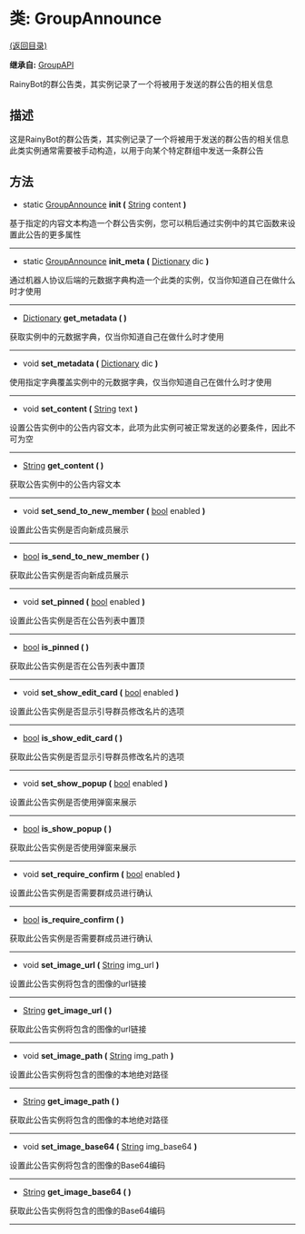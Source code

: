 # 类: GroupAnnounce  
[(返回目录)](README.md)  
  
**继承自:** [GroupAPI](GroupAPI.md)  
  
RainyBot的群公告类，其实例记录了一个将被用于发送的群公告的相关信息  
  
## 描述  
  
这是RainyBot的群公告类，其实例记录了一个将被用于发送的群公告的相关信息   
此类实例通常需要被手动构造，以用于向某个特定群组中发送一条群公告  
  
## 方法 
  
- static [GroupAnnounce](GroupAnnounce.md) **init (** [String](https://docs.godotengine.org/en/latest/classes/class_string.html) content **)**  
  
基于指定的内容文本构造一个群公告实例，您可以稍后通过实例中的其它函数来设置此公告的更多属性  
  
---  
  
- static [GroupAnnounce](GroupAnnounce.md) **init_meta (** [Dictionary](https://docs.godotengine.org/en/latest/classes/class_dictionary.html) dic **)**  
  
通过机器人协议后端的元数据字典构造一个此类的实例，仅当你知道自己在做什么时才使用  
  
---  
  
-  [Dictionary](https://docs.godotengine.org/en/latest/classes/class_dictionary.html) **get_metadata ( )**  
  
获取实例中的元数据字典，仅当你知道自己在做什么时才使用  
  
---  
  
-  void **set_metadata (** [Dictionary](https://docs.godotengine.org/en/latest/classes/class_dictionary.html) dic **)**  
  
使用指定字典覆盖实例中的元数据字典，仅当你知道自己在做什么时才使用  
  
---  
  
-  void **set_content (** [String](https://docs.godotengine.org/en/latest/classes/class_string.html) text **)**  
  
设置公告实例中的公告内容文本，此项为此实例可被正常发送的必要条件，因此不可为空  
  
---  
  
-  [String](https://docs.godotengine.org/en/latest/classes/class_string.html) **get_content ( )**  
  
获取公告实例中的公告内容文本  
  
---  
  
-  void **set_send_to_new_member (** [bool](https://docs.godotengine.org/en/latest/classes/class_bool.html) enabled **)**  
  
设置此公告实例是否向新成员展示  
  
---  
  
-  [bool](https://docs.godotengine.org/en/latest/classes/class_bool.html) **is_send_to_new_member ( )**  
  
获取此公告实例是否向新成员展示  
  
---  
  
-  void **set_pinned (** [bool](https://docs.godotengine.org/en/latest/classes/class_bool.html) enabled **)**  
  
设置此公告实例是否在公告列表中置顶  
  
---  
  
-  [bool](https://docs.godotengine.org/en/latest/classes/class_bool.html) **is_pinned ( )**  
  
获取此公告实例是否在公告列表中置顶  
  
---  
  
-  void **set_show_edit_card (** [bool](https://docs.godotengine.org/en/latest/classes/class_bool.html) enabled **)**  
  
设置此公告实例是否显示引导群员修改名片的选项  
  
---  
  
-  [bool](https://docs.godotengine.org/en/latest/classes/class_bool.html) **is_show_edit_card ( )**  
  
获取此公告实例是否显示引导群员修改名片的选项  
  
---  
  
-  void **set_show_popup (** [bool](https://docs.godotengine.org/en/latest/classes/class_bool.html) enabled **)**  
  
设置此公告实例是否使用弹窗来展示  
  
---  
  
-  [bool](https://docs.godotengine.org/en/latest/classes/class_bool.html) **is_show_popup ( )**  
  
获取此公告实例是否使用弹窗来展示  
  
---  
  
-  void **set_require_confirm (** [bool](https://docs.godotengine.org/en/latest/classes/class_bool.html) enabled **)**  
  
设置此公告实例是否需要群成员进行确认  
  
---  
  
-  [bool](https://docs.godotengine.org/en/latest/classes/class_bool.html) **is_require_confirm ( )**  
  
获取此公告实例是否需要群成员进行确认  
  
---  
  
-  void **set_image_url (** [String](https://docs.godotengine.org/en/latest/classes/class_string.html) img_url **)**  
  
设置此公告实例将包含的图像的url链接  
  
---  
  
-  [String](https://docs.godotengine.org/en/latest/classes/class_string.html) **get_image_url ( )**  
  
获取此公告实例将包含的图像的url链接  
  
---  
  
-  void **set_image_path (** [String](https://docs.godotengine.org/en/latest/classes/class_string.html) img_path **)**  
  
设置此公告实例将包含的图像的本地绝对路径  
  
---  
  
-  [String](https://docs.godotengine.org/en/latest/classes/class_string.html) **get_image_path ( )**  
  
获取此公告实例将包含的图像的本地绝对路径  
  
---  
  
-  void **set_image_base64 (** [String](https://docs.godotengine.org/en/latest/classes/class_string.html) img_base64 **)**  
  
设置此公告实例将包含的图像的Base64编码  
  
---  
  
-  [String](https://docs.godotengine.org/en/latest/classes/class_string.html) **get_image_base64 ( )**  
  
获取此公告实例将包含的图像的Base64编码  
  
---  
  

